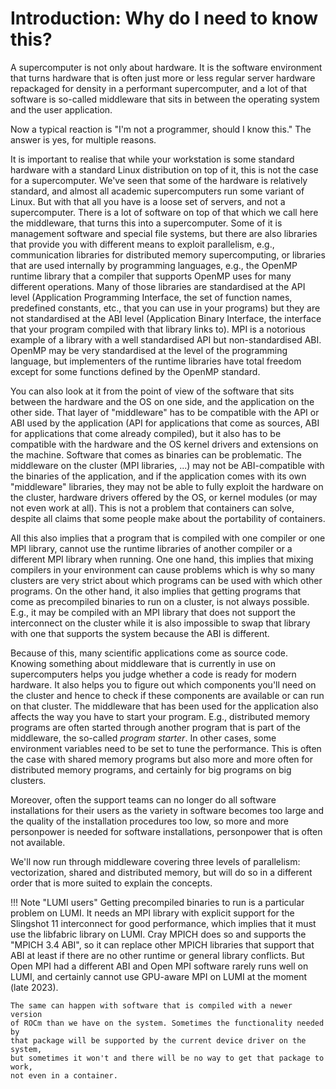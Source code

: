 # Introduction: Why do I need to know this?

A supercomputer is not only about hardware. It is the software environment that turns
hardware that is often just more or less regular server hardware repackaged for density
in a performant supercomputer, and a lot of that software is so-called middleware that
sits in between the operating system and the user application.

Now a typical reaction is "I'm not a programmer, should I know this."
The answer is yes, for multiple reasons.

It is important to realise that while your workstation is some standard hardware
with a standard Linux distribution on top of it, this is not the case for a supercomputer.
We've seen that some of the hardware is relatively standard, and almost all academic 
supercomputers run some variant of Linux. But with that all you have is a loose set
of servers, and not a supercomputer. There is a lot of software on top of that which 
we call here the middleware, that turns this into a supercomputer. Some of it is management
software and special file systems, but there are also libraries that provide you with 
different means to exploit parallelism, e.g., communication libraries for distributed
memory supercomputing, or libraries that are used internally by programming languages,
e.g., the OpenMP runtime library that a compiler that supports OpenMP uses for many
different operations. Many of those libraries are standardised at the API level (Application
Programming Interface, the set of function names, predefined constants, etc., that you can
use in your programs) but they are not standardised at the ABI level (Application Binary Interface,
the interface that your program compiled with that library links to). MPI is a notorious example
of a library with a well standardised API but non-standardised ABI. 
OpenMP may be very standardised at the level of the programming language, but 
implementers of the runtime libraries have total freedom except for some functions
defined by the OpenMP standard. 

You can also look at it from the point of view of the software that sits between the hardware
and the OS on one side, and the application on the other side. 
That layer of "middleware" has to be compatible with the API or ABI used by the application
(API for applications that come as sources, ABI for applications that come already compiled),
but it also has to be compatible with the hardware and the OS kernel drivers and extensions
on the machine. Software that comes as binaries can be problematic. The middleware on the cluster
(MPI libraries, ...) may not be ABI-compatible with the binaries of the application, and if the 
application comes with its own "middleware" libraries, they may not be able to fully exploit
the hardware on the cluster, hardware drivers offered by the OS, or kernel modules
(or may not even work at all).
This is not a problem that containers can solve, despite all claims that some people
make about the portability of containers.

All this also implies that a program that is compiled 
with one compiler or one MPI library, cannot use the runtime libraries of another compiler
or a different MPI library when running. One one hand, this implies that mixing compilers
in your environment can cause problems which is why so many clusters are very strict about
which programs can be used with which other programs. On the other hand, it also implies that
getting programs that come as precompiled binaries to run on a cluster, is not always
possible. E.g., it may be compiled with an MPI library that does not support the 
interconnect on the cluster while it is also impossible to swap that library with one
that supports the system because the ABI is different. 

Because of this, many scientific applications come as source code. Knowing something about middleware
that is currently in use on supercomputers helps you judge whether a code is ready for
modern hardware. It also helps you to figure out which components you'll need on the cluster
and hence to check if these components are available or can run on that cluster.
The middleware that has been used for the application also affects the way you have to start
your program. E.g., distributed memory programs are often started through another program that
is part of the middleware, the so-called *program starter*.  In other cases, some environment
variables need to be set to tune the performance. This is often the case with shared memory
programs but also more and more often for distributed memory programs, and certainly for big
programs on big clusters.

Moreover, often the support teams can no longer do all software installations for their users
as the variety in software becomes too large and the quality of the installation procedures too low,
so more and more personpower is needed for software installations, personpower that is
often not available.

We'll now run through middleware covering three levels of parallelism: vectorization, shared and
distributed memory, but will do so in a different order that is more suited to explain the concepts.

!!! Note "LUMI users"
    Getting precompiled binaries to run is a particular problem on LUMI. 
    It needs an MPI library with explicit support for the Slingshot 11
    interconnect for good performance, which implies that it must use the
    libfabric library on LUMI. Cray MPICH does so and supports the 
    "MPICH 3.4 ABI", so it can replace other MPICH libraries that support
    that ABI at least if there are no other runtime or general library
    conflicts. But Open MPI had a different ABI and Open MPI software 
    rarely runs well on LUMI, and certainly cannot use GPU-aware MPI
    on LUMI at the moment (late 2023).

    The same can happen with software that is compiled with a newer version
    of ROCm than we have on the system. Sometimes the functionality needed by
    that package will be supported by the current device driver on the system,
    but sometimes it won't and there will be no way to get that package to work,
    not even in a container.
